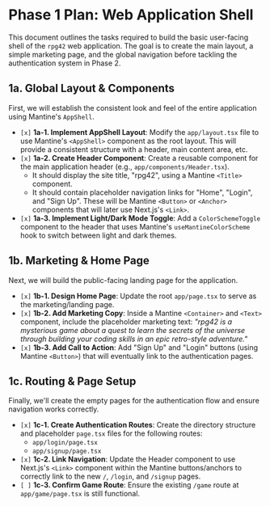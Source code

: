 # Phase 1 Plan: Web Application Shell

This document outlines the tasks required to build the basic user-facing shell of the `rpg42` web application. The goal is to create the main layout, a simple marketing page, and the global navigation before tackling the authentication system in Phase 2.

## 1a. Global Layout & Components

First, we will establish the consistent look and feel of the entire application using Mantine's `AppShell`.

*   `[x]` **1a-1. Implement AppShell Layout**: Modify the `app/layout.tsx` file to use Mantine's `<AppShell>` component as the root layout. This will provide a consistent structure with a header, main content area, etc.
*   `[x]` **1a-2. Create Header Component**: Create a reusable component for the main application header (e.g., `app/components/Header.tsx`).
    *   It should display the site title, "rpg42", using a Mantine `<Title>` component.
    *   It should contain placeholder navigation links for "Home", "Login", and "Sign Up". These will be Mantine `<Button>` or `<Anchor>` components that will later use Next.js's `<Link>`.
*   `[x]` **1a-3. Implement Light/Dark Mode Toggle**: Add a `ColorSchemeToggle` component to the header that uses Mantine's `useMantineColorScheme` hook to switch between light and dark themes.

## 1b. Marketing & Home Page

Next, we will build the public-facing landing page for the application.

*   `[x]` **1b-1. Design Home Page**: Update the root `app/page.tsx` to serve as the marketing/landing page.
*   `[x]` **1b-2. Add Marketing Copy**: Inside a Mantine `<Container>` and `<Text>` component, include the placeholder marketing text: *"rpg42 is a mysterious game about a quest to learn the secrets of the universe through building your coding skills in an epic retro-style adventure."*
*   `[x]` **1b-3. Add Call to Action**: Add "Sign Up" and "Login" buttons (using Mantine `<Button>`) that will eventually link to the authentication pages.

## 1c. Routing & Page Setup

Finally, we'll create the empty pages for the authentication flow and ensure navigation works correctly.

*   `[x]` **1c-1. Create Authentication Routes**: Create the directory structure and placeholder `page.tsx` files for the following routes:
    *   `app/login/page.tsx`
    *   `app/signup/page.tsx`
*   `[x]` **1c-2. Link Navigation**: Update the Header component to use Next.js's `<Link>` component within the Mantine buttons/anchors to correctly link to the new `/`, `/login`, and `/signup` pages.
*   `[ ]` **1c-3. Confirm Game Route**: Ensure the existing `/game` route at `app/game/page.tsx` is still functional.
